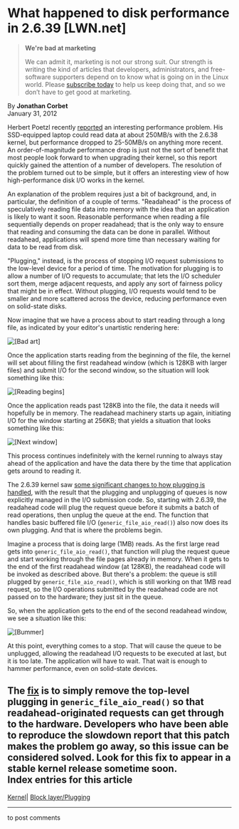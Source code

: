 # What happened to disk performance in 2.6.39 [LWN.net]

> **We're bad at marketing**
> 
> We can admit it, marketing is not our strong suit. Our strength is writing the kind of articles that developers, administrators, and free-software supporters depend on to know what is going on in the Linux world. Please [subscribe today](/Promo/nsn-bad/subscribe) to help us keep doing that, and so we don’t have to get good at marketing. 

By **Jonathan Corbet**  
January 31, 2012 

Herbert Poetzl recently [reported](/Articles/478441/) an interesting performance problem. His SSD-equipped laptop could read data at about 250MB/s with the 2.6.38 kernel, but performance dropped to 25-50MB/s on anything more recent. An order-of-magnitude performance drop is just not the sort of benefit that most people look forward to when upgrading their kernel, so this report quickly gained the attention of a number of developers. The resolution of the problem turned out to be simple, but it offers an interesting view of how high-performance disk I/O works in the kernel. 

An explanation of the problem requires just a bit of background, and, in particular, the definition of a couple of terms. "Readahead" is the process of speculatively reading file data into memory with the idea that an application is likely to want it soon. Reasonable performance when reading a file sequentially depends on proper readahead; that is the only way to ensure that reading and consuming the data can be done in parallel. Without readahead, applications will spend more time than necessary waiting for data to be read from disk. 

"Plugging," instead, is the process of stopping I/O request submissions to the low-level device for a period of time. The motivation for plugging is to allow a number of I/O requests to accumulate; that lets the I/O scheduler sort them, merge adjacent requests, and apply any sort of fairness policy that might be in effect. Without plugging, I/O requests would tend to be smaller and more scattered across the device, reducing performance even on solid-state disks. 

Now imagine that we have a process about to start reading through a long file, as indicated by your editor's unartistic rendering here: 

![\[Bad art\]](https://static.lwn.net/images/2012/plug-ra1.png)

Once the application starts reading from the beginning of the file, the kernel will set about filling the first readahead window (which is 128KB with larger files) and submit I/O for the second window, so the situation will look something like this: 

![\[Reading begins\]](https://static.lwn.net/images/2012/plug-ra2.png)

Once the application reads past 128KB into the file, the data it needs will hopefully be in memory. The readahead machinery starts up again, initiating I/O for the window starting at 256KB; that yields a situation that looks something like this: 

![\[Next window\]](https://static.lwn.net/images/2012/plug-ra3.png)

This process continues indefinitely with the kernel running to always stay ahead of the application and have the data there by the time that application gets around to reading it. 

The 2.6.39 kernel saw [some significant changes to how plugging is handled](/Articles/438256/), with the result that the plugging and unplugging of queues is now explicitly managed in the I/O submission code. So, starting with 2.6.39, the readahead code will plug the request queue before it submits a batch of read operations, then unplug the queue at the end. The function that handles basic buffered file I/O (`generic_file_aio_read()`) also now does its own plugging. And that is where the problems begin. 

Imagine a process that is doing large (1MB) reads. As the first large read gets into `generic_file_aio_read()`, that function will plug the request queue and start working through the file pages already in memory. When it gets to the end of the first readahead window (at 128KB), the readahead code will be invoked as described above. But there's a problem: the queue is still plugged by `generic_file_aio_read()`, which is still working on that 1MB read request, so the I/O operations submitted by the readahead code are not passed on to the hardware; they just sit in the queue. 

So, when the application gets to the end of the second readahead window, we see a situation like this: 

![\[Bummer\]](https://static.lwn.net/images/2012/plug-ra4.png)

At this point, everything comes to a stop. That will cause the queue to be unplugged, allowing the readahead I/O requests to be executed at last, but it is too late. The application will have to wait. That wait is enough to hammer performance, even on solid-state devices. 

The [fix](/Articles/478459/) is to simply remove the top-level plugging in `generic_file_aio_read()` so that readahead-originated requests can get through to the hardware. Developers who have been able to reproduce the slowdown report that this patch makes the problem go away, so this issue can be considered solved. Look for this fix to appear in a stable kernel release sometime soon.  
Index entries for this article  
---  
[Kernel](/Kernel/Index)| [Block layer/Plugging](/Kernel/Index#Block_layer-Plugging)  
  


* * *

to post comments 
